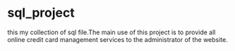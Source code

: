 # sql_project
this my collection of sql file.The main use of this project is to provide all online credit card management services to the administrator of the website.
